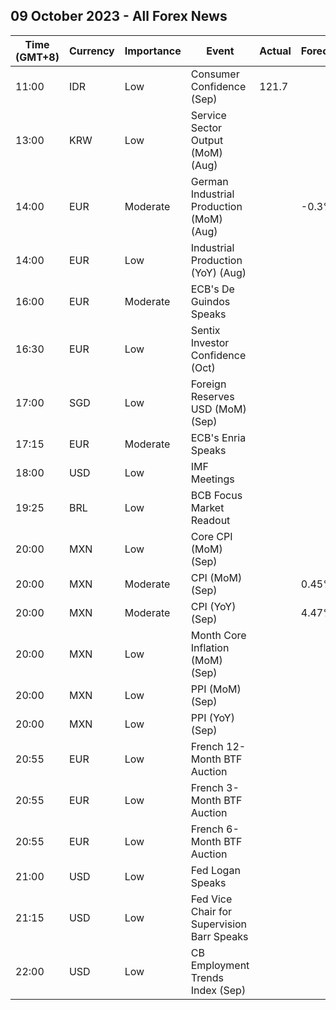 ## 09 October 2023 - All Forex News

| Time (GMT+8) | Currency | Importance | Event | Actual | Forecast | Previous |
|------|----------|------------|-------|--------|----------|----------|
| 11:00 | IDR | Low | Consumer Confidence (Sep) | 121.7 |  | 125.2 |
| 13:00 | KRW | Low | Service Sector Output (MoM) (Aug) |  |  | 0.4% |
| 14:00 | EUR | Moderate | German Industrial Production (MoM) (Aug) |  | -0.3% | -0.8% |
| 14:00 | EUR | Low | Industrial Production (YoY) (Aug) |  |  | -2.25% |
| 16:00 | EUR | Moderate | ECB's De Guindos Speaks |  |  |  |
| 16:30 | EUR | Low | Sentix Investor Confidence (Oct) |  |  | -21.5 |
| 17:00 | SGD | Low | Foreign Reserves USD (MoM) (Sep) |  |  | 337.3B |
| 17:15 | EUR | Moderate | ECB's Enria Speaks |  |  |  |
| 18:00 | USD | Low | IMF Meetings |  |  |  |
| 19:25 | BRL | Low | BCB Focus Market Readout |  |  |  |
| 20:00 | MXN | Low | Core CPI (MoM) (Sep) |  |  | 0.27% |
| 20:00 | MXN | Moderate | CPI (MoM) (Sep) |  | 0.45% | 0.55% |
| 20:00 | MXN | Moderate | CPI (YoY) (Sep) |  | 4.47% | 4.64% |
| 20:00 | MXN | Low | Month Core Inflation (MoM) (Sep) |  |  | 6.08% |
| 20:00 | MXN | Low | PPI (MoM) (Sep) |  |  | 0.50% |
| 20:00 | MXN | Low | PPI (YoY) (Sep) |  |  | 0.10% |
| 20:55 | EUR | Low | French 12-Month BTF Auction |  |  | 3.787% |
| 20:55 | EUR | Low | French 3-Month BTF Auction |  |  | 3.773% |
| 20:55 | EUR | Low | French 6-Month BTF Auction |  |  | 3.828% |
| 21:00 | USD | Low | Fed Logan Speaks |  |  |  |
| 21:15 | USD | Low | Fed Vice Chair for Supervision Barr Speaks |  |  |  |
| 22:00 | USD | Low | CB Employment Trends Index (Sep) |  |  | 113.02 |
